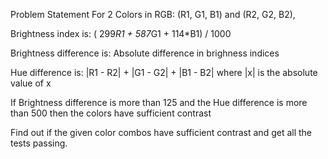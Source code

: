 Problem Statement
For 2 Colors in RGB: 
(R1, G1, B1) and (R2, G2, B2),

Brightness index is: 
( 299*R1 + 587*G1 + 114*B1) / 1000 

Brightness difference is: 
Absolute difference in brighness indices 

Hue difference is: 
|R1 - R2| + |G1 - G2| + |B1 - B2|
where |x| is the absolute value of x

If Brightness difference is more than 125 and the Hue difference is more than 500 then the colors have sufficient contrast

Find out if the given color combos have sufficient contrast and get all the tests passing.